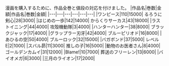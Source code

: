 漫画を購入するために、作品全巻と値段の対応を付けました。
|作品名|巻数|金額|作品名|巻数|金額|
|---|---|---|---|---|---|
|ワンピース|110|15000|    るろうに剣心|28|3000|
|はじめの一歩|142|14000|  からくりサーカス|43|18000|
|ラストイニング|44|4000|  攻殻機動隊|3|4000|
|ハンターハンター|38|8000|  ブラックジャック|17|4000|
|グラップラー刃牙|42|4000|  ブルーピリオド|16|8000|
|あひるの空|50|4000|      ブルーロック|32|15000|
|バガボンド|37|5000|      レベルE|2|1000|
|スバル昴|11|3000|        推しの子|16|5000|
|動物のお医者さん|8|4000|  ゴールデンカムイ|31|12000|
|Blame!|10|7000|          葬送のフリーレン|13|6000|
|バイオメガ|6|3000|
|三月のライオン|17|2000|
